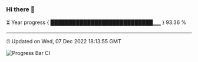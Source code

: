 ### Hi there 👋

⏳ Year progress { ████████████████████████████▁▁ } 93.36 %

---

⏰ Updated on Wed, 07 Dec 2022 18:13:55 GMT

![Progress Bar CI](https://github.com/liununu/liununu/workflows/Progress%20Bar%20CI/badge.svg)
